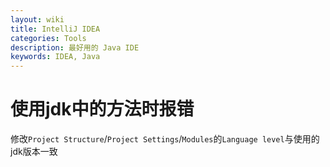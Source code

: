 ```yaml
---
layout: wiki
title: IntelliJ IDEA
categories: Tools
description: 最好用的 Java IDE
keywords: IDEA, Java
---
```


# 使用jdk中的方法时报错
修改`Project Structure`/`Project Settings`/`Modules`的`Language level`与使用的jdk版本一致